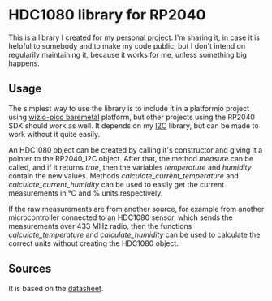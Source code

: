 # HDC1080 library for RP2040

This is a library I created for my [personal project](https://github.com/skylordants/Pico_receiver). I'm sharing it, in case it is helpful to somebody and to make my code public, but I don't intend on regularily maintaining it, because it works for me, unless something big happens.

## Usage
The simplest way to use the library is to include it in a platformio project using [wizio-pico baremetal](https://github.com/Wiz-IO/wizio-pico) platform, but other projects using the RP2040 SDK should work as well. It depends on my [I2C](https://github.com/skylordants/rp2040_i2c) library, but can be made to work without it quite easily.

An HDC1080 object can be created by calling it's constructor and giving it a pointer to the RP2040_I2C object. After that, the method *measure* can be called, and if it returns *true*, then the variables *temperature* and *humidity* contain the new values. Methods *calculate_current_temperature* and *calculate_current_humidity* can be used to easily get the current measurements in °C and % units respectively.

If the raw measurements are from another source, for example from another microcontroller connected to an HDC1080 sensor, which sends the measurements over 433 MHz radio, then the functions *calculate_temperature* and *calculate_humidity* can be used to calculate the correct units without creating the HDC1080 object.

## Sources
It is based on the [datasheet](https://www.ti.com/lit/ds/symlink/hdc1080.pdf).